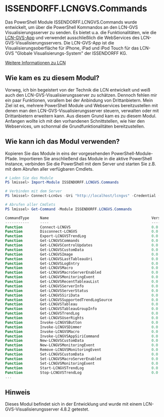 # ISSENDORFF.LCNGVS.Commands

Das PowerShell Module ISSENDORFF.LCNGVS.Commands wurde entwickelt, um über die PowerShell Kommandos an den LCN-GVS Visualisierungsserver zu senden. Es bietet u.a. die Funktionalitäten, wie die [LCN-GVS-App](https://apps.apple.com/de/app/lcn-gvs/id646477852) und verwendet ausschließlich die WebServices des LCN-GVS-Visualisierungsservers. Die LCN-GVS-App ist die Visualisierungsoberfläche für iPhone, iPad und iPod Touch für das LCN-GVS "Globale Visualisierungs-System" der ISSENDORFF KG.

[Weitere Informationen zu LCN](https://www.lcn.eu/)

## Wie kam es zu diesem Modul?
Vorweg, ich bin begeistert von der Technik die LCN entwickelt und weiß auch den LCN-GVS-Visualisierungsserver zu schätzen. Dennoch fehlen mir ein paar Funktionen, vorallem bei der Anbindung von Drittanbietern. Mein Ziel ist es, mehrere PowerShell Module und Webservices bereitzustellen mit denen man den LCN-GVS-Visualisierungsserver steuern, verwalten oder mit Drittanbietern erweitern kann. Aus diesem Grund kam es zu diesem Modul. Anfangen wollte ich mit den vorhandenen Schnittstellen, wie hier den Webservices, um schonmal die Grundfunktionalitäten bereitzustellen.

## Wie kann ich das Modul verwenden?

Kopieren Sie das Module in eins der vorgesehenden PowerShell-Module-Pfade. Importieren Sie anschließend das Module in die aktive PowerShell Instance, verbinden Sie die PowerShell mit dem Server und starten Sie z.B. mit dem Abrufen aller verfügbaren Cmdlets.

```PowerShell
# Laden Sie das Module
PS lmissel> Import-Module ISSENDORFF.LCNGVS.Commands

# Verbinden mit dem Server
PS lmissel> Connect-LcnGvs -Uri "http://localhost/lcngvs" -Credential (Get-Credential)

# Abrufen aller Cmdlets
PS lmissel> Get-Command -Module ISSENDORFF.LCNGVS.Commands

CommandType     Name                                               Version    Source                                
-----------     ----                                               -------    ------                                
Function        Connect-LCNGVS                                     0.0        ISSENDORFF.LCNGVS.Commands
Function        Disconnect-LCNGVS                                  0.0        ISSENDORFF.LCNGVS.Commands
Function        Export-LCNGVSTrendLog                              0.0        ISSENDORFF.LCNGVS.Commands
Function        Get-LCNGVSCommands                                 0.0        ISSENDORFF.LCNGVS.Commands
Function        Get-LCNGVSControlUpdates                           0.0        ISSENDORFF.LCNGVS.Commands
Function        Get-LCNGVSCustomData                               0.0        ISSENDORFF.LCNGVS.Commands
Function        Get-LCNGVSImage                                    0.0        ISSENDORFF.LCNGVS.Commands
Function        Get-LCNGVSLastTableauUri                           0.0        ISSENDORFF.LCNGVS.Commands
Function        Get-LCNGVSLogEntry                                 0.0        ISSENDORFF.LCNGVS.Commands
Function        Get-LCNGVSMacro                                    0.0        ISSENDORFF.LCNGVS.Commands
Function        Get-LCNGVSMacroServerEnabled                       0.0        ISSENDORFF.LCNGVS.Commands
Function        Get-LCNGVSMonitoringEvent                          0.0        ISSENDORFF.LCNGVS.Commands
Function        Get-LCNGVSRecentTableauList                        0.0        ISSENDORFF.LCNGVS.Commands
Function        Get-LCNGVSServerInfo                               0.0        ISSENDORFF.LCNGVS.Commands
Function        Get-LCNGVSServerStatus                             0.0        ISSENDORFF.LCNGVS.Commands
Function        Get-LCNGVSSiriData                                 0.0        ISSENDORFF.LCNGVS.Commands
Function        Get-LCNGVSSupportedTrendLogSource                  0.0        ISSENDORFF.LCNGVS.Commands
Function        Get-LCNGVSTableau                                  0.0        ISSENDORFF.LCNGVS.Commands
Function        Get-LCNGVSTableauGroupInfo                         0.0        ISSENDORFF.LCNGVS.Commands
Function        Get-LCNGVSTrendLog                                 0.0        ISSENDORFF.LCNGVS.Commands
Function        Get-LCNGVSUserRights                               0.0        ISSENDORFF.LCNGVS.Commands
Function        Invoke-LCNGVSButton                                0.0        ISSENDORFF.LCNGVS.Commands
Function        Invoke-LCNGVSDimmer                                0.0        ISSENDORFF.LCNGVS.Commands
Function        Invoke-LCNGVSMacro                                 0.0        ISSENDORFF.LCNGVS.Commands
Function        Invoke-LCNGVSAppSiriCommand                        0.0        ISSENDORFF.LCNGVS.Commands
Function        New-LCNGVSCustomData                               0.0        ISSENDORFF.LCNGVS.Commands
Function        New-LCNGVSMonitoringEvent                          0.0        ISSENDORFF.LCNGVS.Commands
Function        Remove-LCNGVSMonitoringEvent                       0.0        ISSENDORFF.LCNGVS.Commands
Function        Set-LCNGVSCustomData                               0.0        ISSENDORFF.LCNGVS.Commands
Function        Set-LCNGVSMacroServerEnabled                       0.0        ISSENDORFF.LCNGVS.Commands
Function        Set-LCNGVSMonitoringEvent                          0.0        ISSENDORFF.LCNGVS.Commands
Function        Start-LCNGVSTrendLog                               0.0        ISSENDORFF.LCNGVS.Commands
Function        Stop-LCNGVSTrendLog                                0.0        ISSENDORFF.LCNGVS.Commands
...
```

## Hinweis
Dieses Modul befindet sich in der Entwicklung und wurde mit einem LCN-GVS-Visualisierungsserver 4.8.2 getestet.
